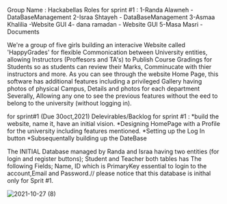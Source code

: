 Group Name : Hackabellas
Roles for sprint #1 :
1-Randa Alawneh -DataBaseManagement
2-Israa Shtayeh - DataBaseManagement
3-Asmaa Khalilia -Website GUI
4- dana ramadan - Website GUI
5-Masa Masri -Documents

We're a group of five girls building an interacive Website called 'HappyGrades' for flexible Commonication between University entities, allowing Instructors (Proffesors and TA's) to Publish  Course Gradings for Students so as students can review their Marks, Comminucate with thier instructors and more.
As you can see through the website Home Page, this software  has additional features including a privileged Gallery having photos of physical Campus, Details and photos for each  department Severally, Allowing any one to see the previous features without the eed to belong to the university (without logging in).

for sprint#1 (Due 30oct,2021)
Delevirables/Backlog for sprint #1 :
*build the website, name it, have an initial vision.
*Designing HomePage with a Profile for the university including features mentioned.
*Setting up the Log In button 
*Subsequentally building up the DateBase

The INITIAL Database managed by Randa and Israa having two entities (for login and register buttons); Student and Teacher 
both tables has The following Fields; Name, ID which is PrimaryKey essential to login to the account,Email and Password.// please notice that this database is inithal only for Sprit #1.


![2021-10-27 (8)](https://user-images.githubusercontent.com/93239018/139057067-c73748ae-74bb-44bf-8fdd-9d692e8fb265.png)
